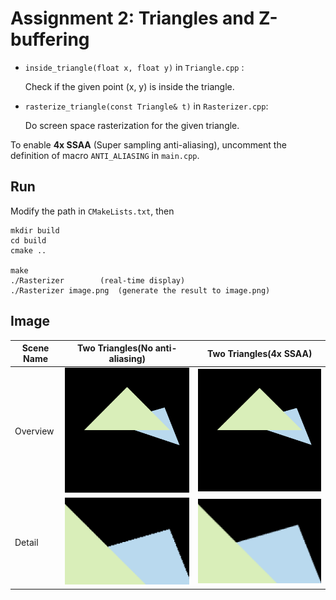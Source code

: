 # Assignment 2: Triangles and Z-buffering

* `inside_triangle(float x, float y)` in `Triangle.cpp` :

  Check if the given point (x, y) is inside the triangle.
  
* `rasterize_triangle(const Triangle& t)` in `Rasterizer.cpp`: 

  Do screen space rasterization for the given triangle.



To enable **4x SSAA** (Super sampling anti-aliasing), uncomment the definition of macro `ANTI_ALIASING` in `main.cpp`.



## Run

Modify the path in `CMakeLists.txt`, then

```shell
mkdir build
cd build
cmake ..

make
./Rasterizer		(real-time display)
./Rasterizer image.png	(generate the result to image.png)
```



## Image

| Scene Name | Two Triangles(No anti-aliasing)                              | Two Triangles(4x SSAA)                                       |
| ---------- | ------------------------------------------------------------ | ------------------------------------------------------------ |
| Overview   | ![output_with_no_anti_aliasing](image/output_with_no_anti_aliasing.png) | ![output_with_4x_super_sampling_anti_aliasing](image/output_with_4x_super_sampling_anti_aliasing.png) |
| Detail     | ![no_anti_aliasing_detail](image/no_anti_aliasing_detail.png) | ![4x_super_sampling_anti_aliasing_detail](image/4x_super_sampling_anti_aliasing_detail.png) |